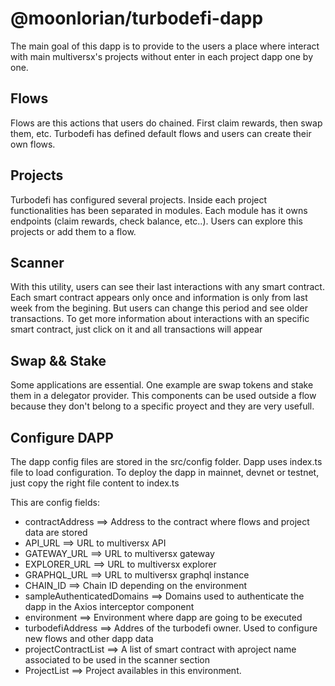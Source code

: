 # @moonlorian/turbodefi-dapp

The main goal of this dapp is to provide to the users a place where interact with main multiversx's projects without enter in each project dapp one by one.

## Flows
Flows are this actions that users do chained. First claim rewards, then swap them, etc. Turbodefi has defined default flows and users can create their own flows. 

## Projects
Turbodefi has configured several projects. Inside each project functionalities has been separated in modules. Each module has it owns endpoints (claim rewards, check balance, etc..).
Users can explore this projects or add them to a flow.

## Scanner
With this utility, users can see their last interactions with any smart contract. Each smart contract appears only once and information is only from last week from the begining. But users can change this period and see older transactions.
To get more information about interactions with an specific smart contract, just click on it and all transactions will appear

## Swap && Stake
Some applications are essential. One example are swap tokens and stake them in a delegator provider. This components can be used outside a flow because they don't belong to a specific proyect and they are very usefull.

## Configure DAPP

The dapp config files are stored in the src/config folder. Dapp uses index.ts file to load configuration. To deploy the dapp in mainnet, devnet or testnet, just copy the right file content to index.ts

This are config fields:

- contractAddress ==> Address to the contract where flows and project data are stored
- API_URL ==> URL to multiversx API
- GATEWAY_URL ==> URL to multiversx gateway
- EXPLORER_URL ==> URL to multiversx explorer
- GRAPHQL_URL ==> URL to multiversx graphql instance
- CHAIN_ID ==> Chain ID depending on the environment
- sampleAuthenticatedDomains ==> Domains used to authenticate the dapp in the Axios interceptor component 
- environment ==> Environment where dapp are going to be executed
- turbodefiAddress ==> Addres of the turbodefi owner. Used to configure new flows and other dapp data 
- projectContractList ==> A list of smart contract with aproject name associated to be used in the scanner section
- ProjectList ==> Project availables in this environment. 
